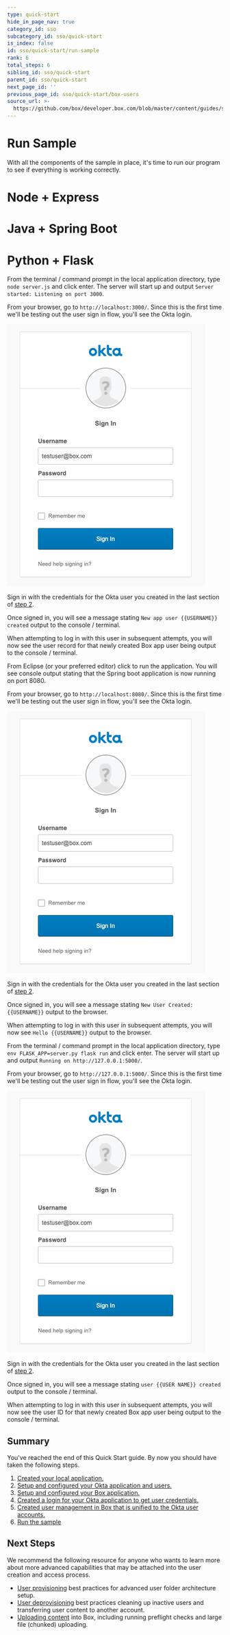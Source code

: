 ```yaml
---
type: quick-start
hide_in_page_nav: true
category_id: sso
subcategory_id: sso/quick-start
is_index: false
id: sso/quick-start/run-sample
rank: 6
total_steps: 6
sibling_id: sso/quick-start
parent_id: sso/quick-start
next_page_id: ''
previous_page_id: sso/quick-start/box-users
source_url: >-
  https://github.com/box/developer.box.com/blob/master/content/guides/sso/quick-start/6-run-sample.md
---
```


# Run Sample

With all the components of the sample in place, it's time to run our program to
see if everything is working correctly.

<Grid columns='3'>

<Choose option='programming.platform' unset value='node' color='blue'>

# Node + Express

</Choose>

<Choose option='programming.platform' unset value='java' color='white'>

# Java + Spring Boot

</Choose>

<Choose option='programming.platform' unset value='python' color='blue'>

# Python + Flask

</Choose>

</Grid>

<Choice option='programming.platform' value='node' color='blue'>

From the terminal / command prompt in the local application directory, type
`node server.js` and click enter. The server will start up and output
`Server started: Listening on port 3000`.

From your browser, go to `http://localhost:3000/`. Since this is the first time
we'll be testing out the user sign in flow, you'll see the Okta login.

<ImageFrame noborder center shadow>

![Okta Login](./img/okta-qs-step6-login.png)

</ImageFrame>

Sign in with the credentials for the Okta user you created in the last section
of [step 2](g://sso/quick-start/setup-okta/).

Once signed in, you will see a message stating
`New app user {{USERNAME}} created` output to the console / terminal.

When attempting to log in with this user in subsequent attempts, you
will now see the user record for that newly created Box app user being output
to the console / terminal.

</Choice>
<Choice option='programming.platform' value='java' color='white'>

From Eclipse (or your preferred editor) click to run the application. You will
see console output stating that the Spring boot application is now running on
port 8080.

From your browser, go to `http://localhost:8080/`. Since this is the first time
we'll be testing out the user sign in flow, you'll see the Okta login.

<ImageFrame noborder center shadow>

![Okta Login](./img/okta-qs-step6-login.png)

</ImageFrame>

Sign in with the credentials for the Okta user you created in the last section
of [step 2](g://sso/quick-start/setup-okta/).

Once signed in, you will see a message stating `New User Created: {{USERNAME}}`
output to the browser.

When attempting to log in with this user in subsequent attempts, you
will now see `Hello {{USERNAME}}` output to the browser.

</Choice>
<Choice option='programming.platform' value='python' color='blue'>

From the terminal / command prompt in the local application directory, type
`env FLASK_APP=server.py flask run` and click enter. The server will start up
and output `Running on http://127.0.0.1:5000/`.

From your browser, go to `http://127.0.0.1:5000/`. Since this is the first time
we'll be testing out the user sign in flow, you'll see the Okta login.

<ImageFrame noborder center shadow>

![Okta Login](./img/okta-qs-step6-login.png)

</ImageFrame>

Sign in with the credentials for the Okta user you created in the last section
of [step 2](g://sso/quick-start/setup-okta/).

Once signed in, you will see a message stating
`user {{USER NAME}} created` output to the console / terminal.

When attempting to log in with this user in subsequent attempts, you
will now see the user ID for that newly created Box app user being output
to the console / terminal.

</Choice>

## Summary

You've reached the end of this Quick Start guide. By now you should have taken
the following steps.

1. [Created your local application.](g://sso/quick-start/create-local-app/)
1. [Setup and configured your Okta application and users.](g://sso/quick-start/setup-okta/)
1. [Setup and configured your Box application.](g://sso/quick-start/setup-box/)
1. [Created a login for your Okta application to get user credentials.](g://sso/quick-start/okta-login/)
1. [Created user management in Box that is unified to the Okta user accounts.](g://sso/quick-start/box-users/)
1. [Run the sample](g://sso/quick-start/run-sample/)

## Next Steps

We recommend the following resource for anyone who wants to learn more about
more advanced capabilities that may be attached into the user creation and
access process.

* [User provisioning](g://users/provision/) best practices for advanced user
folder architecture setup.
* [User deprovisioning](g://users/deprovision/) best practices cleaning up
inactive users and transferring user content to another account.
* [Uploading content](g://uploads/) into Box, including running preflight
checks and large file (chunked) uploading.

